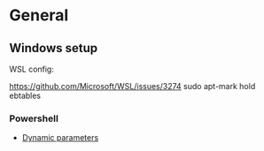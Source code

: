 # General

## Windows setup

WSL config:

https://github.com/Microsoft/WSL/issues/3274
sudo apt-mark hold ebtables

### Powershell

* [Dynamic parameters](http://blogs.technet.com/b/pstips/archive/2014/06/10/dynamic-validateset-in-a-dynamic-parameter.aspx)